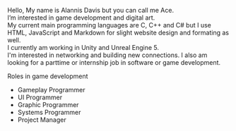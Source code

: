 Hello, My name is Alannis Davis but you can call me Ace.  
I’m interested in game development and digital art.  
My current main programming languages are C, C++ and C# but I use HTML, JavaScript and Markdown for slight website design and formating as well.  
I currently am working in Unity and Unreal Engine 5.  
I'm interested in networking and building new connections.  I also am looking for a parttime or internship job in software or game development.   

Roles in game development 
- Gameplay Programmer
- UI Programmer
- Graphic Programmer
- Systems Programmer
- Project Manager



<!---
AceSavaid/AceSavaid is a ✨ special ✨ repository because its `README.md` (this file) appears on your GitHub profile.
You can click the Preview link to take a look at your changes.
--->
